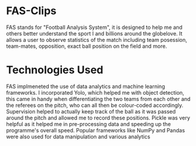 # FAS-Clips
FAS stands for "Football Analysis System", it is designed to help me and others better understand the sport I and billions around the globelove. It allows a user to observe statistics of the match including team posession, team-mates, opposition, exact ball position on the field and more.  

# Technologies Used
FAS implmeneted the use of data analytics and machine learning frameworks. I incorporated Yolo, which helped me with object detection, this came in handy when differentiating the two teams from each other and the referees on the pitch, who can all then be colour-coded accordingly. Supervision helped to actually keep track of the ball as it was passed around the pitch and allowed me to record these positions. Pickle was very helpful as it helped me in pre-processing data and speeding up the programme's overall speed. Popular frameworks like NumPy and Pandas were also used for data manipulation and various analytics
